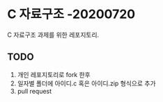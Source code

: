 # C 자료구조 -20200720

C 자료구조 과제를 위한 레포지토리.

## TODO

1. 개인 레포지토리로 fork 한후
2. 일자별 폴더에 아이디.c 혹은 아이디.zip 형식으로 추가
3. pull request
